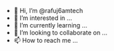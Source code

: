 - 👋 Hi, I’m @rafuj6amtech
- 👀 I’m interested in ...
- 🌱 I’m currently learning ...
- 💞️ I’m looking to collaborate on ...
- 📫 How to reach me ...

<!---
rafuj6amtech/rafuj6amtech is a ✨ special ✨ repository because its `README.md` (this file) appears on your GitHub profile.
You can click the Preview link to take a look at your changes.
--->
